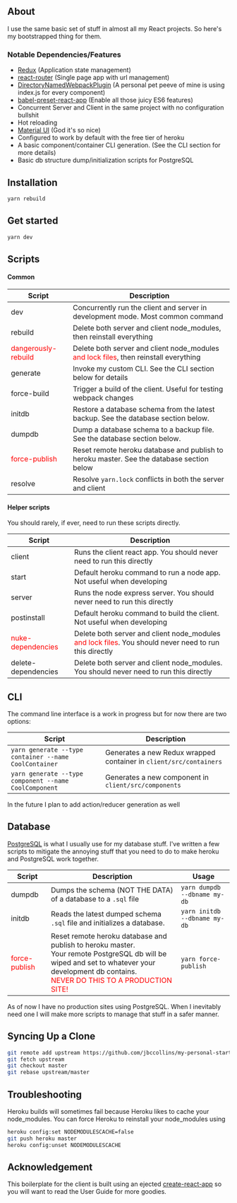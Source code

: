 ## About

I use the same basic set of stuff in almost all my React projects. So here's my bootstrapped thing for them.

### Notable Dependencies/Features
* [Redux](https://redux.js.org/) (Application state management)
* [react-router](https://github.com/ReactTraining/react-router) (Single page app with url management)
* [DirectoryNamedWebpackPlugin](https://github.com/shaketbaby/directory-named-webpack-plugin) (A personal pet peeve of mine is using index.js for every component)
* [babel-preset-react-app](https://www.npmjs.com/package/babel-preset-react-app) (Enable all those juicy ES6 features)
* Concurrent Server and Client in the same project with no configuration bullshit
* Hot reloading
* [Material UI](https://github.com/mui-org/material-ui) (God it's so nice)
* Configured to work by default with the free tier of heroku
* A basic component/container CLI generation. (See the CLI section for more details)
* Basic db structure dump/initialization scripts for PostgreSQL

## Installation

```bash
yarn rebuild
```

## Get started

```bash
yarn dev
```

## Scripts
#### Common
| Script | Description |
|---|---|
| dev | Concurrently run the client and server in development mode. Most common command |
| rebuild | Delete both server and client node_modules, then reinstall everything |
| <span style="color: red">dangerously-rebuild</span> | Delete both server and client node_modules <span style="color: red">and lock files</span>, then reinstall everything |
| generate | Invoke my custom CLI. See the CLI section below for details |
| force-build | Trigger a build of the client. Useful for testing webpack changes |
| initdb | Restore a database schema from the latest backup. See the database section below. |
| dumpdb | Dump a database schema to a backup file. See the database section below. |
| <span style="color: red">force-publish</span> | Reset remote heroku database and publish to heroku master. See the database section below |
| resolve | Resolve `yarn.lock` conflicts in both the server and client |

#### Helper scripts
You should rarely, if ever, need to run these scripts directly.

| Script | Description |
|---|---|
| client | Runs the client react app. You should never need to run this directly |
| start | Default heroku command to run a node app. Not useful when developing |
| server | Runs the node express server. You should never need to run this directly |
| postinstall | Default heroku command to build the client. Not useful when developing |
| <span style="color: red">nuke-dependencies</span> | Delete both server and client node_modules <span style="color: red">and lock files</span>. You should never need to run this directly |
| delete-dependencies | Delete both server and client node_modules. You should never need to run this directly |

## CLI
The command line interface is a work in progress but for now there are two options:

| Script | Description |
|---|---|
| `yarn generate --type container --name CoolContainer` | Generates a new Redux wrapped container in `client/src/containers` |
| `yarn generate --type component --name CoolComponent` | Generates a new component in `client/src/components` |

In the future I plan to add action/reducer generation as well

## Database
[PostgreSQL](https://www.postgresql.org/) is what I usually use for my database stuff. I've written a few scripts to mitigate the annoying stuff that you need to do to make heroku and PostgreSQL work together.

| Script | Description | Usage |
|---|---|---|
| dumpdb | Dumps the schema (NOT THE DATA) of a database to a `.sql` file | `yarn dumpdb --dbname my-db` |
| initdb | Reads the latest dumped schema `.sql` file and initializes a database. | `yarn initdb --dbname my-db` |
| <span style="color: red">force-publish</span> | Reset remote heroku database and publish to heroku master. <br>Your remote PostgreSQL db will be wiped and set to whatever your development db contains. <br> <span style="color: red">NEVER DO THIS TO A PRODUCTION SITE!</span> | `yarn force-publish` |

As of now I have no production sites using PostgreSQL. When I inevitably need one I will make more scripts to manage that stuff in a safer manner.

## Syncing Up a Clone

```bash
git remote add upstream https://github.com/jbccollins/my-personal-starter-react-setup.git
git fetch upstream
git checkout master
git rebase upstream/master
```

## Troubleshooting
Heroku builds will sometimes fail because Heroku likes to cache your node_modules. You can force Heroku to reinstall your node_modules using

```bash
heroku config:set NODEMODULESCACHE=false
git push heroku master
heroku config:unset NODEMODULESCACHE
```


## Acknowledgement

This boilerplate for the client is built using an ejected [create-react-app](https://github.com/facebookincubator/create-react-app) so you will want to read the User Guide for more goodies.

